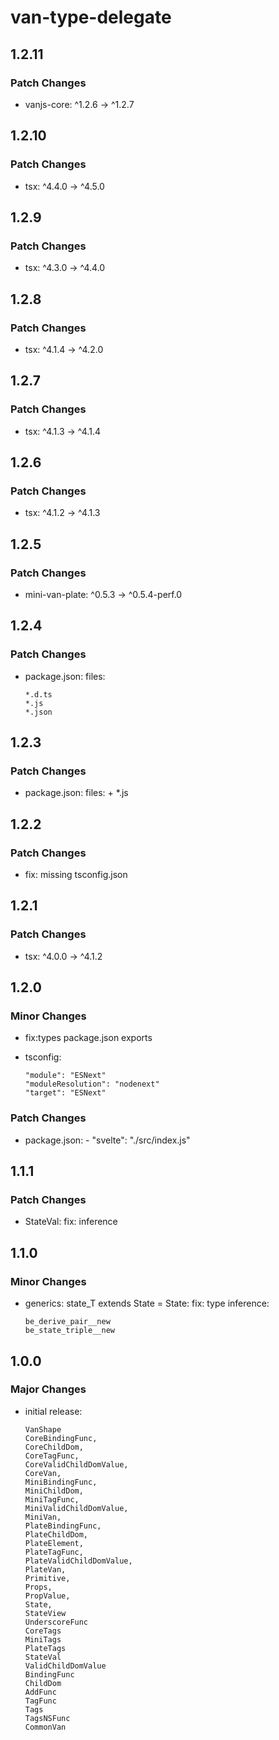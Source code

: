 # van-type-delegate

## 1.2.11

### Patch Changes

- vanjs-core: ^1.2.6 -> ^1.2.7

## 1.2.10

### Patch Changes

- tsx: ^4.4.0 -> ^4.5.0

## 1.2.9

### Patch Changes

- tsx: ^4.3.0 -> ^4.4.0

## 1.2.8

### Patch Changes

- tsx: ^4.1.4 -> ^4.2.0

## 1.2.7

### Patch Changes

- tsx: ^4.1.3 -> ^4.1.4

## 1.2.6

### Patch Changes

- tsx: ^4.1.2 -> ^4.1.3

## 1.2.5

### Patch Changes

- mini-van-plate: ^0.5.3 -> ^0.5.4-perf.0

## 1.2.4

### Patch Changes

- package.json: files:

      *.d.ts
      *.js
      *.json

## 1.2.3

### Patch Changes

- package.json: files: + \*.js

## 1.2.2

### Patch Changes

- fix: missing tsconfig.json

## 1.2.1

### Patch Changes

- tsx: ^4.0.0 -> ^4.1.2

## 1.2.0

### Minor Changes

- fix:types package.json exports
- tsconfig:

      "module": "ESNext"
      "moduleResolution": "nodenext"
      "target": "ESNext"

### Patch Changes

- package.json: - "svelte": "./src/index.js"

## 1.1.1

### Patch Changes

- StateVal: fix: inference

## 1.1.0

### Minor Changes

- generics: state_T extends State<unknown> = State<any>: fix: type inference:

      be_derive_pair__new
      be_state_triple__new

## 1.0.0

### Major Changes

- initial release:

      VanShape
      CoreBindingFunc,
      CoreChildDom,
      CoreTagFunc,
      CoreValidChildDomValue,
      CoreVan,
      MiniBindingFunc,
      MiniChildDom,
      MiniTagFunc,
      MiniValidChildDomValue,
      MiniVan,
      PlateBindingFunc,
      PlateChildDom,
      PlateElement,
      PlateTagFunc,
      PlateValidChildDomValue,
      PlateVan,
      Primitive,
      Props,
      PropValue,
      State,
      StateView
      UnderscoreFunc
      CoreTags
      MiniTags
      PlateTags
      StateVal
      ValidChildDomValue
      BindingFunc
      ChildDom
      AddFunc
      TagFunc
      Tags
      TagsNSFunc
      CommonVan

